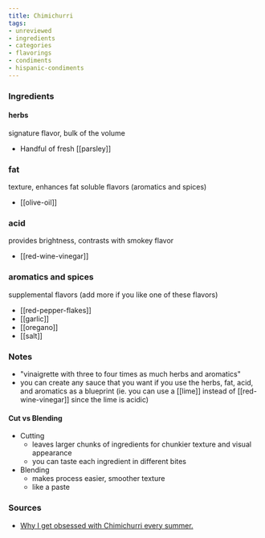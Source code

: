 ```yaml
---
title: Chimichurri
tags:
- unreviewed
- ingredients
- categories
- flavorings
- condiments
- hispanic-condiments
---
```

### Ingredients
#### herbs
signature flavor, bulk of the volume
- Handful of fresh [[parsley]]

### fat
texture, enhances fat soluble flavors (aromatics and spices)
- [[olive-oil]]

### acid
provides brightness, contrasts with smokey flavor 
- [[red-wine-vinegar]]

### aromatics and spices
supplemental flavors (add more if you like one of these flavors)
- [[red-pepper-flakes]]
- [[garlic]]
- [[oregano]]
- [[salt]]

### Notes
- "vinaigrette with three to four times as much herbs and aromatics" 
- you can create any sauce that you want if you use the herbs, fat, acid, and aromatics as a blueprint (ie. you can use a [[lime]] instead of [[red-wine-vinegar]] since the lime is acidic)

#### Cut vs Blending
- Cutting
	- leaves larger chunks of ingredients for chunkier texture and visual appearance
	- you can taste each ingredient in different bites
- Blending
	- makes process easier, smoother texture 
	- like a paste

### Sources
- [Why I get obsessed with Chimichurri every summer.](https://www.youtube.com/watch?v=HXesSmxVNMs)
